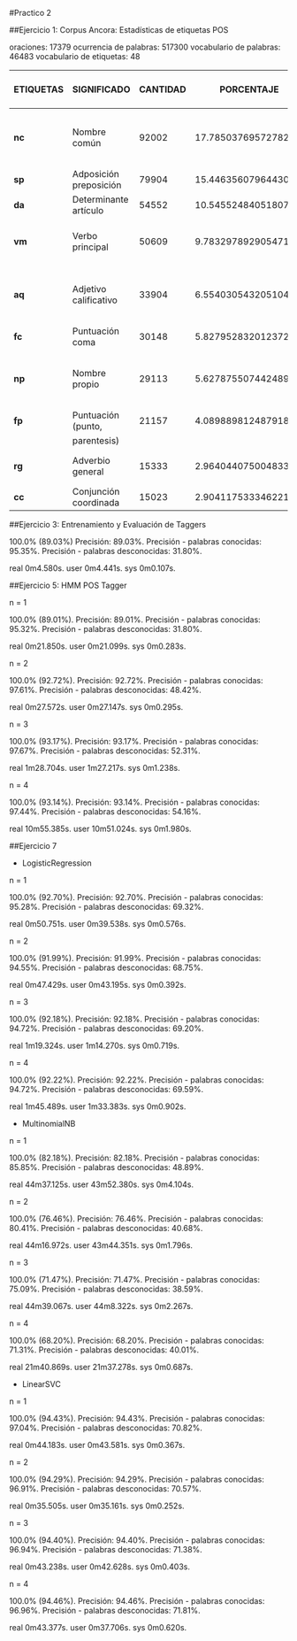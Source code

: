 #Practico 2

##Ejercicio 1: Corpus Ancora: Estadísticas de etiquetas POS

oraciones: 17379
ocurrencia de palabras: 517300
vocabulario de palabras: 46483
vocabulario de etiquetas: 48


|ETIQUETAS |   SIGNIFICADO           | CANTIDAD |     PORCENTAJE      |   PALABRAS MAS FRECUENTES                      |
|----------|-------------------------|----------|---------------------|------------------------------------------------|
|  **nc**  |  Nombre común           | 92002    |  17.78503769572782% | ['años', 'presidente', 'millones', 'equipo', 'partido']   |
|  **sp**  |  Adposición preposición | 79904    | 15.446356079644307% | ['de', 'en', 'a', 'del', 'con']                |
|  **da**  |  Determinante artículo  | 54552    | 10.545524840518075% | ['la', 'el', 'los', 'las', 'El']               |
|  **vm**  |  Verbo principal        | 50609    |  9.783297892905471% | ['está', 'tiene', 'dijo', 'puede', 'hace']     |
|  **aq**  |  Adjetivo calificativo  | 33904    |  6.554030543205104% | ['pasado', 'gran', 'mayor', 'nuevo', 'próximo']|
|  **fc**  |  Puntuación coma        | 30148    |  5.827952832012372% | [',']                                          |
|  **np**  |  Nombre propio          | 29113    |  5.627875507442489% | ['Gobierno', 'España', 'PP', 'Barcelona', 'Madrid']     |
|  **fp**  |  Puntuación (punto,     | 21157    |  4.089889812487918% | ['.', '(', ')']                                |
|          |  parentesis)            |          |                     |                                                |
|  **rg**  |  Adverbio general       | 15333    |  2.964044075004833% | ['más', 'hoy', 'también', 'ayer', 'ya']        |
|  **cc**  |  Conjunción coordinada  | 15023    |  2.904117533346221% | ['y', 'pero', 'o', 'Pero', 'e']                |


##Ejercicio 3: Entrenamiento y Evaluación de Taggers

100.0% (89.03%)
Precisión: 89.03%.
Precisión - palabras conocidas: 95.35%.
Precisión - palabras desconocidas:  31.80%.

real    0m4.580s.
user    0m4.441s.
sys 0m0.107s.


##Ejercicio 5: HMM POS Tagger

n = 1

100.0% (89.01%).
Precisión: 89.01%.
Precisión - palabras conocidas: 95.32%.
Precisión - palabras desconocidas:  31.80%.

real    0m21.850s.
user    0m21.099s.
sys 0m0.283s.


n = 2

100.0% (92.72%).
Precisión: 92.72%.
Precisión - palabras conocidas: 97.61%.
Precisión - palabras desconocidas:  48.42%.

real    0m27.572s.
user    0m27.147s.
sys 0m0.295s.

n = 3

100.0% (93.17%).
Precisión: 93.17%.
Precisión - palabras conocidas: 97.67%.
Precisión - palabras desconocidas:  52.31%.

real    1m28.704s.
user    1m27.217s.
sys 0m1.238s.

n = 4

100.0% (93.14%).
Precisión: 93.14%.
Precisión - palabras conocidas: 97.44%.
Precisión - palabras desconocidas:  54.16%.

real    10m55.385s.
user    10m51.024s.
sys 0m1.980s.


##Ejercicio 7

- LogisticRegression

n = 1

100.0% (92.70%).
Precisión: 92.70%.
Precisión - palabras conocidas: 95.28%.
Precisión - palabras desconocidas:  69.32%.

real    0m50.751s.
user    0m39.538s.
sys 0m0.576s.


n = 2

100.0% (91.99%).
Precisión: 91.99%.
Precisión - palabras conocidas: 94.55%.
Precisión - palabras desconocidas:  68.75%.

real    0m47.429s.
user    0m43.195s.
sys 0m0.392s.

n = 3

100.0% (92.18%).
Precisión: 92.18%.
Precisión - palabras conocidas: 94.72%.
Precisión - palabras desconocidas:  69.20%.

real    1m19.324s.
user    1m14.270s.
sys 0m0.719s.

n = 4

100.0% (92.22%).
Precisión: 92.22%.
Precisión - palabras conocidas: 94.72%.
Precisión - palabras desconocidas:  69.59%.

real    1m45.489s.
user    1m33.383s.
sys 0m0.902s.


- MultinomialNB

n = 1

100.0% (82.18%).
Precisión: 82.18%.
Precisión - palabras conocidas: 85.85%.
Precisión - palabras desconocidas:  48.89%.

real    44m37.125s.
user    43m52.380s.
sys 0m4.104s.

n = 2

100.0% (76.46%).
Precisión: 76.46%.
Precisión - palabras conocidas: 80.41%.
Precisión - palabras desconocidas:  40.68%.

real    44m16.972s.
user    43m44.351s.
sys 0m1.796s.

n = 3

100.0% (71.47%).
Precisión: 71.47%.
Precisión - palabras conocidas: 75.09%.
Precisión - palabras desconocidas:  38.59%.

real    44m39.067s.
user    44m8.322s.
sys 0m2.267s.

n = 4

100.0% (68.20%).
Precisión: 68.20%.
Precisión - palabras conocidas: 71.31%.
Precisión - palabras desconocidas:  40.01%.

real    21m40.869s.
user    21m37.278s.
sys 0m0.687s.


- LinearSVC

n = 1

100.0% (94.43%).
Precisión: 94.43%.
Precisión - palabras conocidas: 97.04%.
Precisión - palabras desconocidas:  70.82%.

real    0m44.183s.
user    0m43.581s.
sys 0m0.367s.

n = 2

100.0% (94.29%).
Precisión: 94.29%.
Precisión - palabras conocidas: 96.91%.
Precisión - palabras desconocidas:  70.57%.

real    0m35.505s.
user    0m35.161s.
sys 0m0.252s.

n = 3

100.0% (94.40%).
Precisión: 94.40%.
Precisión - palabras conocidas: 96.94%.
Precisión - palabras desconocidas:  71.38%.

real    0m43.238s.
user    0m42.628s.
sys 0m0.403s.

n = 4

100.0% (94.46%).
Precisión: 94.46%.
Precisión - palabras conocidas: 96.96%.
Precisión - palabras desconocidas:  71.81%.

real    0m43.377s.
user    0m37.706s.
sys 0m0.620s.
